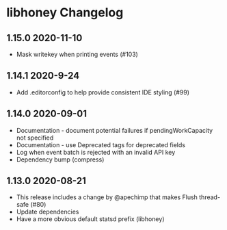 # libhoney Changelog

## 1.15.0 2020-11-10

- Mask writekey when printing events (#103)

## 1.14.1 2020-9-24

- Add .editorconfig to help provide consistent IDE styling (#99)

## 1.14.0 2020-09-01

- Documentation - document potential failures if pendingWorkCapacity not specified
- Documentation - use Deprecated tags for deprecated fields
- Log when event batch is rejected with an invalid API key
- Dependency bump (compress)

## 1.13.0 2020-08-21

- This release includes a change by @apechimp that makes Flush thread-safe (#80)
- Update dependencies
- Have a more obvious default statsd prefix (libhoney)
